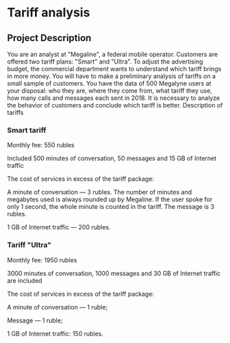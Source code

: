 # Tariff analysis

## Project Description

You are an analyst at "Megaline", a federal mobile operator. Customers are offered two tariff plans: "Smart" and "Ultra". To adjust the advertising budget, the commercial department wants to understand which tariff brings in more money.
You will have to make a preliminary analysis of tariffs on a small sample of customers. You have the data of 500 Megalyne users at your disposal: who they are, where they come from, what tariff they use, how many calls and messages each sent in 2018. It is necessary to analyze the behavior of customers and conclude which tariff is better.
Description of tariffs


### Smart tariff

Monthly fee: 550 rubles

Included 500 minutes of conversation, 50 messages and 15 GB of Internet traffic

The cost of services in excess of the tariff package: 

A minute of conversation — 3 rubles. The number of minutes and megabytes used is always rounded up by Megaline. If the user spoke for only 1 second, the whole minute is counted in the tariff.
The message is 3 rubles.

1 GB of Internet traffic — 200 rubles.

### Tariff "Ultra"

Monthly fee: 1950 rubles

3000 minutes of conversation, 1000 messages and 30 GB of Internet traffic are included

The cost of services in excess of the tariff package: 

A minute of conversation — 1 ruble;

Message — 1 ruble;

1 GB of Internet traffic: 150 rubles.
